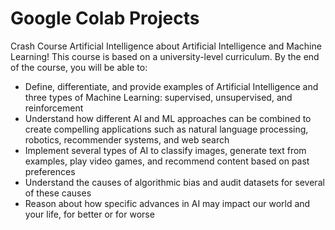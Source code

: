 # Google Colab Projects
Crash Course Artificial Intelligence about Artificial Intelligence and Machine Learning! This course is based on a university-level curriculum. By the end of the course, you will be able to: 

* Define, differentiate, and provide examples of Artificial Intelligence and three types of Machine Learning: supervised, unsupervised, and reinforcement
* Understand how different AI and ML approaches can be combined to create compelling applications such as natural language processing, robotics, recommender systems, and web search
* Implement several types of AI to classify images, generate text from examples, play video games, and recommend content based on past preferences
* Understand the causes of algorithmic bias and audit datasets for several of these causes
* Reason about how specific advances in AI may impact our world and your life, for better or for worse
